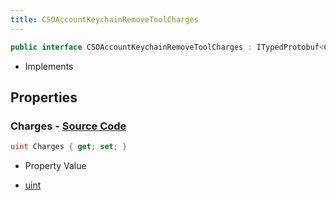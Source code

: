 ```yaml
---
title: CSOAccountKeychainRemoveToolCharges
---
```


```csharp
public interface CSOAccountKeychainRemoveToolCharges : ITypedProtobuf<CSOAccountKeychainRemoveToolCharges>, INativeHandle
```

- Implements

## Properties

### **Charges** - [Source Code](https://github.com/swiftly-solution/swiftlys2/blob/main/managed/src/SwiftlyS2.Generated/Protobufs/Interfaces/CSOAccountKeychainRemoveToolCharges.cs#L13)

```csharp
uint Charges { get; set; }
```

- Property Value

- [uint](https://learn.microsoft.com/dotnet/api/system.uint32)

